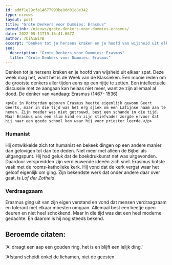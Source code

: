 ```yaml
---
id: addf1e29cfa14677993be8dd01c8e342
type: nieuws
layout: post
title: "Grote Denkers voor Dummies: Erasmus"
permalink: /nieuws/grote-denkers-voor-dummies-erasmus/
date: 2022-05-11T19:16:41.067Z
author: 7biA1WiYB
excerpt: "Denken tot je hersens kraken en je hoofd van wijsheid uit elkaar spat. Deze week mag het, want het is de Week van de Klassieken. Een mooie reden om de grootste denkers aller tijden eens op een rijtje te zetten. Een intellectuele discussie met ze aangaan kan helaas niet meer, want ze zijn allemaal al dood. De denker van vandaag: Erasmus (1467- 1536)  "
seo:
  description: "Grote Denkers voor Dummies: Erasmus"
  title: "Grote Denkers voor Dummies: Erasmus"
---
```

Denken tot je hersens kraken en je hoofd van wijsheid uit elkaar spat. Deze week mag het, want het is de Week van de Klassieken. Een mooie reden om de grootste denkers aller tijden eens op een rijtje te zetten. Een intellectuele discussie met ze aangaan kan helaas niet meer, want ze zijn allemaal al dood. De denker van vandaag: Erasmus (1467- 1536)  

    <p>De in Rotterdam geboren Erasmus heette eigenlijk gewoon Geert Geerts, maar in die tijd was het erg sjiek om een Latijnse naam aan te nemen. Zijn moeder was niet getrouwd, best een schande in die tijd. Maar Erasmus was een slim kind en zijn stiefvader zorgde ervoor dat hij naar een goede school kon waar hij voor priester leerde.</p>
<h3>Humanist</h3>
<p>Hij ontwikkelde zich tot humanist en bekeek dingen op een andere manier dan gelovigen tot dan toe deden. Niet meer met alleen de Bijbel als uitgangspunt. Hij had geluk dat de boekdrukkunst net was uitgevonden. Daardoor verspreidden zijn vernieuwende ideeën zich snel. Erasmus botste vaak met de rooms-katholieke kerk. Hij vond dat de kerk vergat waar het geloof eigenlijk om ging. Zijn bekendste werk dat onder andere daar over gaat, is <em>Lof der Zotheid</em>. </p>
<h3>Verdraagzaam</h3>
<p>Erasmus ging uit van zijn eigen verstand en vond dat mensen verdraagzaam en tolerant met elkaar moesten omgaan. Allemaal best een beetje open deuren en niet heel schokkend. Maar in die tijd was dat een heel moderne gedachte. En daarom is hij nog steeds bekend. </p>
<h2>Beroemde citaten:</h2>
<p>'Al draagt een aap een gouden ring, het is en blijft een lelijk ding.'</p>
<p>'Afstand scheidt enkel de lichamen, niet de geesten.'</p>  
